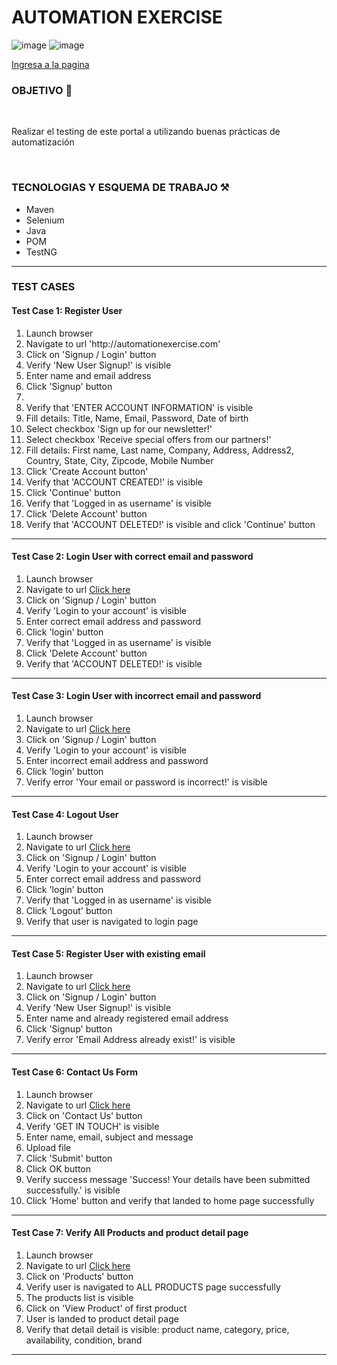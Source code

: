 <h1>AUTOMATION EXERCISE</h1>

![image](https://github.com/user-attachments/assets/aee72345-f9bc-44ef-b6e4-828a4f16a215)
![image](https://github.com/user-attachments/assets/f52b6205-9919-4579-a4b7-656c3556c9f1)

<a href="https://automationexercise.com/"> Ingresa a la pagina <a/>

<h3>OBJETIVO 🎯</h3>
<br/>
<p>Realizar el testing de este portal a utilizando buenas prácticas de automatización</p>
<br/>
<h3>TECNOLOGIAS Y ESQUEMA DE TRABAJO ⚒️</h3>
<ul>
  <li>Maven</li>
  <li>Selenium</li>
  <li>Java</li>
  <li>POM</li>
  <li>TestNG</li>
</ul>
<hr/>
<h3>TEST CASES</h3>
<h4>Test Case 1: Register User</h4>
<ol>
  <li>Launch browser</li>
  <li>Navigate to url 'http://automationexercise.com'</li>
  <li>Click on 'Signup / Login' button</li>
  <li>Verify 'New User Signup!' is visible</li>
  <li>Enter name and email address</li>
  <li>Click 'Signup' button<li>
  <li>Verify that 'ENTER ACCOUNT INFORMATION' is visible</li>
  <li>Fill details: Title, Name, Email, Password, Date of birth</li>
  <li>Select checkbox 'Sign up for our newsletter!'</li>
  <li>Select checkbox 'Receive special offers from our partners!'</li>
  <li>Fill details: First name, Last name, Company, Address, Address2, Country, State, City, Zipcode, Mobile Number</li>
  <li>Click 'Create Account button'</li>
  <li>Verify that 'ACCOUNT CREATED!' is visible</li>
  <li>Click 'Continue' button</li>
  <li>Verify that 'Logged in as username' is visible</li> 
  <li>Click 'Delete Account' button</li>
  <li>Verify that 'ACCOUNT DELETED!' is visible and click 'Continue' button</li>
</ol>
<hr/>
<h4>Test Case 2: Login User with correct email and password</h4>
<ol>
  <li>Launch browser</li>
  <li>Navigate to url <a href="http://automationexercise.com">Click here</a></li>
  <li>Click on 'Signup / Login' button</li>
  <li>Verify 'Login to your account' is visible</li>
  <li>Enter correct email address and password</li>
  <li>Click 'login' button</li>
  <li>Verify that 'Logged in as username' is visible</li>
  <li>Click 'Delete Account' button</li>
  <li>Verify that 'ACCOUNT DELETED!' is visible</li>
</ol>
<hr/>
<h4>Test Case 3: Login User with incorrect email and password</h4>
<ol>
  <li>Launch browser</li>
  <li>Navigate to url <a href="http://automationexercise.com">Click here</a></li>
  <li>Click on 'Signup / Login' button</li>
  <li>Verify 'Login to your account' is visible</li>
  <li>Enter incorrect email address and password</li>
  <li>Click 'login' button</li>
  <li>Verify error 'Your email or password is incorrect!' is visible</li>
</ol>
<hr/>
<h4>Test Case 4: Logout User</h4>
<ol>
  <li>Launch browser</li>
  <li>Navigate to url <a href="http://automationexercise.com">Click here</a></li>
  <li>Click on 'Signup / Login' button</li>
  <li>Verify 'Login to your account' is visible</li>
  <li>Enter correct email address and password</li>
  <li>Click 'login' button</li>
  <li>Verify that 'Logged in as username' is visible</li>
  <li>Click 'Logout' button</li>
  <li>Verify that user is navigated to login page</li>
</ol>
<hr/>
<h4>Test Case 5: Register User with existing email</h4>
<ol>
  <li>Launch browser</li>
  <li>Navigate to url <a href="http://automationexercise.com">Click here</a></li>
  <li>Click on 'Signup / Login' button</li>
  <li>Verify 'New User Signup!' is visible</li>
  <li>Enter name and already registered email address</li>
  <li>Click 'Signup' button</li>
  <li>Verify error 'Email Address already exist!' is visible</li>
</ol>
<hr/>
<h4>Test Case 6: Contact Us Form</h4>
<ol>
  <li>Launch browser</li>
  <li>Navigate to url <a href="http://automationexercise.com">Click here</a></li>
  <li>Click on 'Contact Us' button</li>
  <li>Verify 'GET IN TOUCH' is visible</li>
  <li>Enter name, email, subject and message</li>
  <li>Upload file</li>
  <li>Click 'Submit' button</li>
  <li>Click OK button</li>
  <li>Verify success message 'Success! Your details have been submitted successfully.' is visible</li>
  <li>Click 'Home' button and verify that landed to home page successfully</li>
</ol>
<hr/>
<h4>Test Case 7: Verify All Products and product detail page</h4>
<ol>
  <li>Launch browser</li>
  <li>Navigate to url <a href="http://automationexercise.com">Click here</a></li>
  <li>Click on 'Products' button</li>
  <li>Verify user is navigated to ALL PRODUCTS page successfully</li>
  <li>The products list is visible</li>
  <li>Click on 'View Product' of first product</li>
  <li>User is landed to product detail page</li>
  <li>Verify that detail detail is visible: product name, category, price, availability, condition, brand</li>
</ol>
<hr/>



